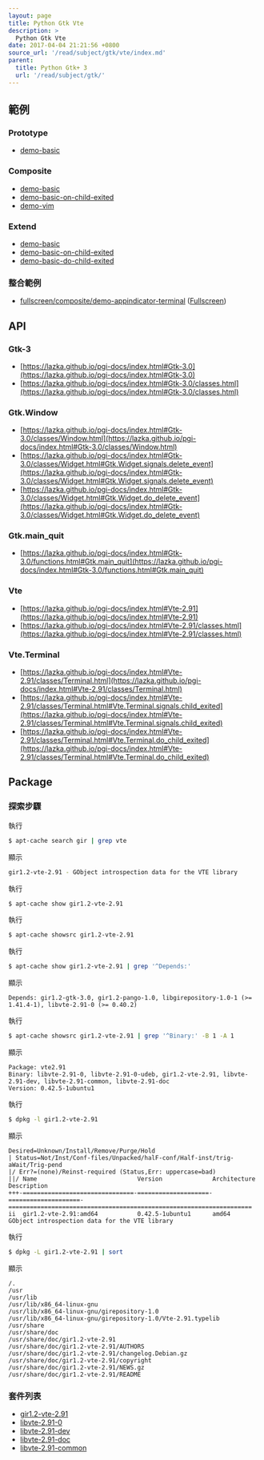 ```yaml
---
layout: page
title: Python Gtk Vte
description: >
  Python Gtk Vte
date: 2017-04-04 21:21:56 +0800
source_url: '/read/subject/gtk/vte/index.md'
parent:
  title: Python Gtk+ 3
  url: '/read/subject/gtk/'
---
```



## 範例

### Prototype

* [demo-basic](https://github.com/foreachsam/book-lang-python/blob/gh-pages/example/subject/gtk/vte/prototype/demo-basic/main.py)

### Composite

* [demo-basic](https://github.com/foreachsam/book-lang-python/blob/gh-pages/example/subject/gtk/vte/composite/demo-basic/main.py)
* [demo-basic-on-child-exited](https://github.com/foreachsam/book-lang-python/blob/gh-pages/example/subject/gtk/vte/composite/demo-basic-on-child-exited/main.py)
* [demo-vim](https://github.com/foreachsam/book-lang-python/blob/gh-pages/example/subject/gtk/vte/composite/demo-vim/main.py)

### Extend

* [demo-basic](https://github.com/foreachsam/book-lang-python/blob/gh-pages/example/subject/gtk/vte/extend/demo-basic/main.py)
* [demo-basic-on-child-exited](https://github.com/foreachsam/book-lang-python/blob/gh-pages/example/subject/gtk/vte/extend/demo-basic-on-child-exited/main.py)
* [demo-basic-do-child-exited](https://github.com/foreachsam/book-lang-python/blob/gh-pages/example/subject/gtk/vte/extend/demo-basic-do-child-exited/main.py)

### 整合範例

* [fullscreen/composite/demo-appindicator-terminal](https://github.com/foreachsam/book-lang-python/blob/gh-pages/example/subject/gtk/fullscreen/composite/demo-appindicator-terminal/main.py) ([Fullscreen](https://foreachsam.github.io/book-lang-python/read/subject/gtk/fullscreen/))


## API

### Gtk-3

* [https://lazka.github.io/pgi-docs/index.html#Gtk-3.0](https://lazka.github.io/pgi-docs/index.html#Gtk-3.0)
* [https://lazka.github.io/pgi-docs/index.html#Gtk-3.0/classes.html](https://lazka.github.io/pgi-docs/index.html#Gtk-3.0/classes.html)

### Gtk.Window

* [https://lazka.github.io/pgi-docs/index.html#Gtk-3.0/classes/Window.html](https://lazka.github.io/pgi-docs/index.html#Gtk-3.0/classes/Window.html)
* [https://lazka.github.io/pgi-docs/index.html#Gtk-3.0/classes/Widget.html#Gtk.Widget.signals.delete_event](https://lazka.github.io/pgi-docs/index.html#Gtk-3.0/classes/Widget.html#Gtk.Widget.signals.delete_event)
* [https://lazka.github.io/pgi-docs/index.html#Gtk-3.0/classes/Widget.html#Gtk.Widget.do_delete_event](https://lazka.github.io/pgi-docs/index.html#Gtk-3.0/classes/Widget.html#Gtk.Widget.do_delete_event)

### Gtk.main_quit

* [https://lazka.github.io/pgi-docs/index.html#Gtk-3.0/functions.html#Gtk.main_quit](https://lazka.github.io/pgi-docs/index.html#Gtk-3.0/functions.html#Gtk.main_quit)

### Vte

* [https://lazka.github.io/pgi-docs/index.html#Vte-2.91](https://lazka.github.io/pgi-docs/index.html#Vte-2.91)
* [https://lazka.github.io/pgi-docs/index.html#Vte-2.91/classes.html](https://lazka.github.io/pgi-docs/index.html#Vte-2.91/classes.html)

### Vte.Terminal

* [https://lazka.github.io/pgi-docs/index.html#Vte-2.91/classes/Terminal.html](https://lazka.github.io/pgi-docs/index.html#Vte-2.91/classes/Terminal.html)
* [https://lazka.github.io/pgi-docs/index.html#Vte-2.91/classes/Terminal.html#Vte.Terminal.signals.child_exited](https://lazka.github.io/pgi-docs/index.html#Vte-2.91/classes/Terminal.html#Vte.Terminal.signals.child_exited)
* [https://lazka.github.io/pgi-docs/index.html#Vte-2.91/classes/Terminal.html#Vte.Terminal.do_child_exited](https://lazka.github.io/pgi-docs/index.html#Vte-2.91/classes/Terminal.html#Vte.Terminal.do_child_exited)


## Package

### 探索步驟

執行

``` sh
$ apt-cache search gir | grep vte
```

顯示

``` sh
gir1.2-vte-2.91 - GObject introspection data for the VTE library
```

執行

``` sh
$ apt-cache show gir1.2-vte-2.91
```

執行

``` sh
$ apt-cache showsrc gir1.2-vte-2.91
```

執行

``` sh
$ apt-cache show gir1.2-vte-2.91 | grep '^Depends:'
```

顯示

```
Depends: gir1.2-gtk-3.0, gir1.2-pango-1.0, libgirepository-1.0-1 (>= 1.41.4-1), libvte-2.91-0 (>= 0.40.2)
```

執行

``` sh
$ apt-cache showsrc gir1.2-vte-2.91 | grep '^Binary:' -B 1 -A 1
```

顯示

```
Package: vte2.91
Binary: libvte-2.91-0, libvte-2.91-0-udeb, gir1.2-vte-2.91, libvte-2.91-dev, libvte-2.91-common, libvte-2.91-doc
Version: 0.42.5-1ubuntu1
```

執行

``` sh
$ dpkg -l gir1.2-vte-2.91
```

顯示

```
Desired=Unknown/Install/Remove/Purge/Hold
| Status=Not/Inst/Conf-files/Unpacked/halF-conf/Half-inst/trig-aWait/Trig-pend
|/ Err?=(none)/Reinst-required (Status,Err: uppercase=bad)
||/ Name                            Version              Architecture         Description
+++-===============================-====================-====================-====================================================================
ii  gir1.2-vte-2.91:amd64           0.42.5-1ubuntu1      amd64                GObject introspection data for the VTE library
```

執行

``` sh
$ dpkg -L gir1.2-vte-2.91 | sort
```

顯示

```
/.
/usr
/usr/lib
/usr/lib/x86_64-linux-gnu
/usr/lib/x86_64-linux-gnu/girepository-1.0
/usr/lib/x86_64-linux-gnu/girepository-1.0/Vte-2.91.typelib
/usr/share
/usr/share/doc
/usr/share/doc/gir1.2-vte-2.91
/usr/share/doc/gir1.2-vte-2.91/AUTHORS
/usr/share/doc/gir1.2-vte-2.91/changelog.Debian.gz
/usr/share/doc/gir1.2-vte-2.91/copyright
/usr/share/doc/gir1.2-vte-2.91/NEWS.gz
/usr/share/doc/gir1.2-vte-2.91/README
```


### 套件列表

* [gir1.2-vte-2.91](http://packages.ubuntu.com/xenial/gir1.2-vte-2.91)
* [libvte-2.91-0](http://packages.ubuntu.com/xenial/libvte-2.91-0)
* [libvte-2.91-dev](http://packages.ubuntu.com/xenial/libvte-2.91-dev)
* [libvte-2.91-doc](http://packages.ubuntu.com/xenial/libvte-2.91-doc)
* [libvte-2.91-common](http://packages.ubuntu.com/xenial/libvte-2.91-common)
